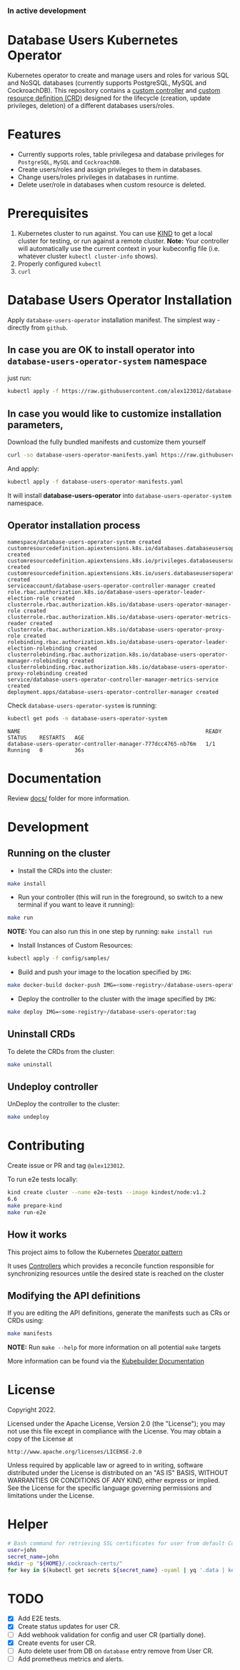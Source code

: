 ### **In active development**
# Database Users Kubernetes Operator

Kubernetes operator to create and manage users and roles for various SQL and NoSQL databases (currently supports PostgreSQL, MySQL and CockroachDB). This repository contains a [custom controller](https://kubernetes.io/docs/concepts/extend-kubernetes/api-extension/custom-resources/#custom-controllers) and [custom resource definition (CRD)](https://kubernetes.io/docs/concepts/extend-kubernetes/api-extension/custom-resources/#customresourcedefinitions) designed for the lifecycle (creation, update privileges, deletion) of a different databases users/roles.

# Features
* Currently supports roles, table privilegesa and database privileges for `PostgreSQL`, `MySQL` and `CockroachDB`.
* Create users/roles and assign privileges to them in databases.
* Change users/roles privileges in databases in runtime.
* Delete user/role in databases when custom resource is deleted.

# Prerequisites

1. Kubernetes cluster to run against. You can use [KIND](https://sigs.k8s.io/kind) to get a local cluster for testing, or run against a remote cluster.
**Note:** Your controller will automatically use the current context in your kubeconfig file (i.e. whatever cluster `kubectl cluster-info` shows).
1. Properly configured `kubectl`
1. `curl`

# Database Users Operator Installation

Apply `database-users-operator` installation manifest. The simplest way - directly from `github`.

## **In case you are OK to install operator into `database-users-operator-system` namespace**

just run:
```bash
kubectl apply -f https://raw.githubusercontent.com/alex123012/database-users-operator/main/deploy/manifests.yaml
```

## **In case you would like to customize installation parameters**,

Download the fully bundled manifests and customize them yourself
```bash
curl -so database-users-operator-manifests.yaml https://raw.githubusercontent.com/alex123012/database-users-operator/main/deploy/manifests.yaml
```
And apply:
```bash
kubectl apply -f database-users-operator-manifests.yaml
```

It will install **database-users-operator** into `database-users-operator-system` namespace.

## Operator installation process
```text
namespace/database-users-operator-system created
customresourcedefinition.apiextensions.k8s.io/databases.databaseusersoperator.com created
customresourcedefinition.apiextensions.k8s.io/privileges.databaseusersoperator.com created
customresourcedefinition.apiextensions.k8s.io/users.databaseusersoperator.com created
serviceaccount/database-users-operator-controller-manager created
role.rbac.authorization.k8s.io/database-users-operator-leader-election-role created
clusterrole.rbac.authorization.k8s.io/database-users-operator-manager-role created
clusterrole.rbac.authorization.k8s.io/database-users-operator-metrics-reader created
clusterrole.rbac.authorization.k8s.io/database-users-operator-proxy-role created
rolebinding.rbac.authorization.k8s.io/database-users-operator-leader-election-rolebinding created
clusterrolebinding.rbac.authorization.k8s.io/database-users-operator-manager-rolebinding created
clusterrolebinding.rbac.authorization.k8s.io/database-users-operator-proxy-rolebinding created
service/database-users-operator-controller-manager-metrics-service created
deployment.apps/database-users-operator-controller-manager created
```

Check `database-users-operator-system` is running:
```bash
kubectl get pods -n database-users-operator-system
```

```text
NAME                                                          READY   STATUS    RESTARTS   AGE
database-users-operator-controller-manager-777dcc4765-nb76m   1/1     Running   0          36s
```
# Documentation

Review [docs/](docs/) folder for more information.

# Development

## Running on the cluster
* Install the CRDs into the cluster:

```sh
make install
```

* Run your controller (this will run in the foreground, so switch to a new terminal if you want to leave it running):

```sh
make run
```

**NOTE:** You can also run this in one step by running: `make install run`

* Install Instances of Custom Resources:

```sh
kubectl apply -f config/samples/
```

* Build and push your image to the location specified by `IMG`:

```sh
make docker-build docker-push IMG=<some-registry>/database-users-operator:tag
```

* Deploy the controller to the cluster with the image specified by `IMG`:

```sh
make deploy IMG=<some-registry>/database-users-operator:tag
```

## Uninstall CRDs
To delete the CRDs from the cluster:

```sh
make uninstall
```

## Undeploy controller
UnDeploy the controller to the cluster:

```sh
make undeploy
```

# Contributing

Create issue or PR and tag `@alex123012`.

To run e2e tests locally:
```bash
kind create cluster --name e2e-tests --image kindest/node:v1.2
6.6
make prepare-kind
make run-e2e
```

## How it works
This project aims to follow the Kubernetes [Operator pattern](https://kubernetes.io/docs/concepts/extend-kubernetes/operator/)

It uses [Controllers](https://kubernetes.io/docs/concepts/architecture/controller/)
which provides a reconcile function responsible for synchronizing resources untile the desired state is reached on the cluster

## Modifying the API definitions
If you are editing the API definitions, generate the manifests such as CRs or CRDs using:

```sh
make manifests
```

**NOTE:** Run `make --help` for more information on all potential `make` targets

More information can be found via the [Kubebuilder Documentation](https://book.kubebuilder.io/introduction.html)

# License

Copyright 2022.

Licensed under the Apache License, Version 2.0 (the "License");
you may not use this file except in compliance with the License.
You may obtain a copy of the License at

    http://www.apache.org/licenses/LICENSE-2.0

Unless required by applicable law or agreed to in writing, software
distributed under the License is distributed on an "AS IS" BASIS,
WITHOUT WARRANTIES OR CONDITIONS OF ANY KIND, either express or implied.
See the License for the specific language governing permissions and
limitations under the License.

# Helper
```bash
# Bash command for retrieving SSL certificates for user from default CockroachDB installation with operator
user=john
secret_name=john
mkdir -p "${HOME}/.cockroach-certs/"
for key in $(kubectl get secrets ${secret_name} -oyaml | yq '.data | keys | .[]'); do kubectl get secrets ${secret_name} -oyaml | key=$key yq '.data[strenv(key)]' | base64 -d | tee "${HOME}/.cockroach-certs/"$(if [[ $key == "tls.key" ]]; then echo "client.${user}.key"; elif [[ $key == "tls.crt" ]]; then echo "client.${user}.crt"; else echo "ca.crt"; fi); done
```

# TODO
- [x] Add E2E tests.
- [x] Create status updates for user CR.
- [ ] Add webhook validation for config and user CR (partially done).
- [x] Create events for user CR.
- [ ] Auto delete user from DB on `database` entry remove from User CR.
- [ ] Add prometheus metrics and alerts.
